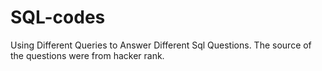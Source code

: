 # SQL-codes
Using Different Queries to Answer Different Sql Questions. The source of the questions were from hacker rank.
